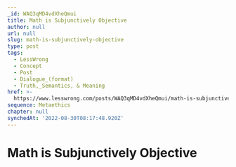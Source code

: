 ```yaml
---
_id: WAQ3qMD4vdXheQmui
title: Math is Subjunctively Objective
author: null
url: null
slug: math-is-subjunctively-objective
type: post
tags:
  - LessWrong
  - Concept
  - Post
  - Dialogue_(format)
  - Truth,_Semantics, & Meaning
href: >-
  https://www.lesswrong.com/posts/WAQ3qMD4vdXheQmui/math-is-subjunctively-objective
sequence: Metaethics
chapter: null
synchedAt: '2022-08-30T08:17:48.920Z'
---
```


# Math is Subjunctively Objective
